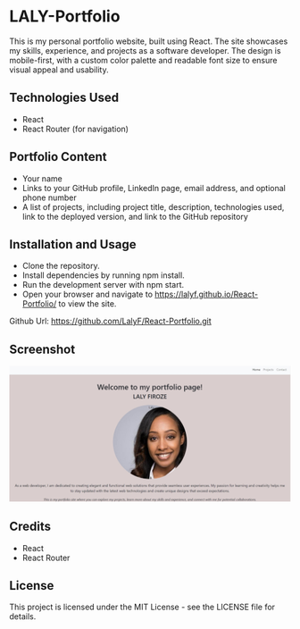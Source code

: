 # LALY-Portfolio

This is my personal portfolio website, built using React. The site showcases my skills, experience, and projects as a software developer. The design is mobile-first, with a custom color palette and readable font size to ensure visual appeal and usability.

## Technologies Used
+ React
+ React Router (for navigation)


## Portfolio Content
+ Your name
+ Links to your GitHub profile, LinkedIn page, email address, and optional phone number
+ A list of projects, including project title, description, technologies used, link to the deployed version, and link to the GitHub repository


## Installation and Usage

+ Clone the repository.
+ Install dependencies by running npm install.
+ Run the development server with npm start.
+ Open your browser and navigate to https://lalyf.github.io/React-Portfolio/ to view the site.

 Github Url: https://github.com/LalyF/React-Portfolio.git 

 ## Screenshot

![Profile page](./src/components/pages/images/laly.jpg)


## Credits
+ React
+ React Router

## License
This project is licensed under the MIT License - see the LICENSE file for details.